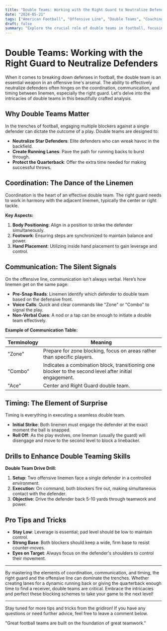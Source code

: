 ```yaml
---
title: "Double Teams: Working with the Right Guard to Neutralize Defenders"
date: "2024-05-21"
tags: ["American Football", "Offensive Line", "Double Teams", "Coaching Tips", "Guard Tactics", "Blocking Schemes", "Game Strategy", "Communication", "Coordination"]
draft: false
summary: "Explore the crucial role of double teams in football, focusing on the coordination, communication, and timing between the right guard and other linemen to neutralize defenders effectively."
---
```


# Double Teams: Working with the Right Guard to Neutralize Defenders

When it comes to breaking down defenses in football, the double team is an essential weapon in an offensive line's arsenal. The ability to effectively neutralize defenders often hinges on the coordination, communication, and timing between linemen, especially the right guard. Let's delve into the intricacies of double teams in this beautifully crafted analysis.

## Why Double Teams Matter

In the trenches of football, engaging multiple blockers against a single defender can dictate the outcome of a play. Double teams are designed to:

- **Neutralize Star Defenders**: Elite defenders who can wreak havoc in the backfield.
- **Create Running Lanes**: Pave the path for running backs to burst through.
- **Protect the Quarterback**: Offer the extra time needed for making successful throws.

## Coordination: The Dance of the Linemen

Coordination is the heart of an effective double team. The right guard needs to work in harmony with the adjacent linemen, typically the center or right tackle.

**Key Aspects:**

1. **Body Positioning**: Align in a position to strike the defender simultaneously.
2. **Footwork**: Ensuring steps are synchronized to maintain balance and power.
3. **Hand Placement**: Utilizing inside hand placement to gain leverage and control.

## Communication: The Silent Signals

On the offensive line, communication isn't always verbal. Here’s how linemen get on the same page:

- **Pre-Snap Reads**: Linemen identify which defender to double team based on the defensive front.
- **Voice Calls**: Quick and clear commands like "Zone" or "Combo" to signal the play.
- **Non-Verbal Cues**: A nod or a tap can be enough to initiate a double team effectively.

**Example of Communication Table:**

| Terminology | Meaning |
|-------------|---------|
| "Zone"      | Prepare for zone blocking, focus on areas rather than specific players. |
| "Combo"     | Indicates a combination block, transitioning one blocker to the second level after initial engagement. |
| "Ace"       | Center and Right Guard double team. |

## Timing: The Element of Surprise

Timing is everything in executing a seamless double team. 

- **Initial Strike**: Both linemen must engage the defender at the exact moment the ball is snapped.
- **Roll Off**: As the play evolves, one lineman (usually the guard) will disengage and move to the second level to block a linebacker.

## Drills to Enhance Double Teaming Skills

**Double Team Drive Drill:**

1. **Setup**: Two offensive linemen face a single defender in a controlled environment.
2. **Execution**: On command, both blockers fire out, making simultaneous contact with the defender.
3. **Objective**: Drive the defender back 5-10 yards through teamwork and power.

## Pro Tips and Tricks

- **Stay Low**: Leverage is essential; pad level should be low to maintain control.
- **Strong Base**: Both blockers should keep a wide, firm base to resist counter-moves.
- **Eyes on Target**: Always focus on the defender's shoulders to control their movement.

---

By mastering the elements of coordination, communication, and timing, the right guard and the offensive line can dominate the trenches. Whether creating lanes for a dynamic running back or giving the quarterback enough time to find a receiver, double teams are critical. Embrace the intricacies and perfect these blocking schemes to take your game to the next level!

---

Stay tuned for more tips and tricks from the gridiron! If you have any questions or need further advice, feel free to leave a comment below. 

"Great football teams are built on the foundation of great teamwork."
```